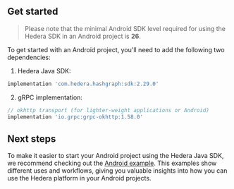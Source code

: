 ## Get started

> Please note that the minimal Android SDK level required for using the Hedera SDK in an Android project is **26**.

To get started with an Android project, you'll need to add the following two dependencies:

1. Hedera Java SDK:
```groovy
implementation 'com.hedera.hashgraph:sdk:2.29.0'
```

2. gRPC implementation:
```groovy
// okhttp transport (for lighter-weight applications or Android)
implementation 'io.grpc:grpc-okhttp:1.58.0'
```

## Next steps
To make it easier to start your Android project using the Hedera Java SDK,
we recommend checking out the [Android example](../../example-android/README.md).
This examples show different uses and workflows,
giving you valuable insights into how you can use the Hedera platform in your Android projects.
